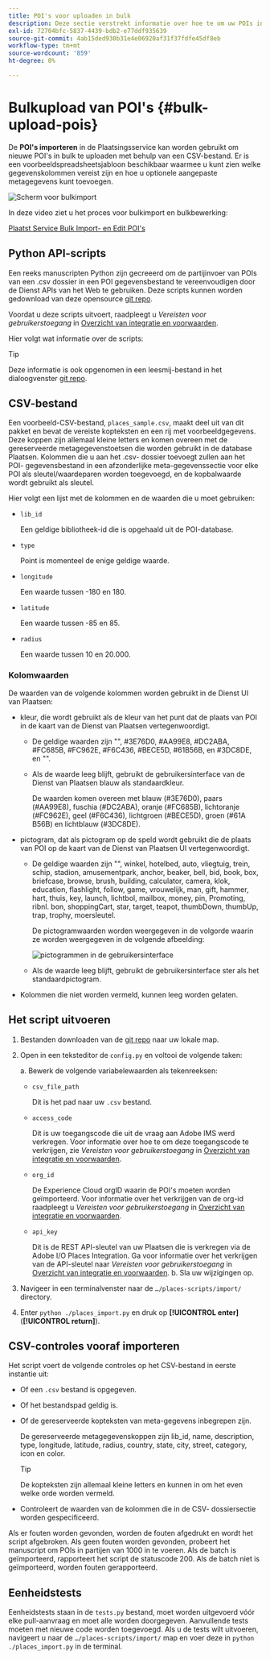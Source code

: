 ```yaml
---
title: POI's voor uploaden in bulk
description: Deze sectie verstrekt informatie over hoe te om uw POIs in bulk te uploaden.
exl-id: 72704bfc-5837-4439-bdb2-e77ddf935639
source-git-commit: 4ab15ded930b31e4e06920af31f37fdfe45df8eb
workflow-type: tm+mt
source-wordcount: '859'
ht-degree: 0%

---
```


# Bulkupload van POI&#39;s {#bulk-upload-pois}

De **POI&#39;s importeren** in de Plaatsingsservice kan worden gebruikt om nieuwe POI&#39;s in bulk te uploaden met behulp van een CSV-bestand. Er is een voorbeeldspreadsheetsjabloon beschikbaar waarmee u kunt zien welke gegevenskolommen vereist zijn en hoe u optionele aangepaste metagegevens kunt toevoegen.

![Scherm voor bulkimport](/help/assets/Bulk-import.png)

In deze video ziet u het proces voor bulkimport en bulkbewerking:

<!--I changed this embed to a link to pass validation. We should not link to youtube videos, so please upload this to MCP-->

[Plaatst Service Bulk Import- en Edit POI&#39;s](https://www.youtube.com/watch?v=75qVtirsXhg)

## Python API-scripts

Een reeks manuscripten Python zijn gecreeerd om de partijinvoer van POIs van een .csv dossier in een POI gegevensbestand te vereenvoudigen door de Dienst APIs van het Web te gebruiken. Deze scripts kunnen worden gedownload van deze opensource [git repo](https://github.com/adobe/places-scripts).

Voordat u deze scripts uitvoert, raadpleegt u *Vereisten voor gebruikerstoegang* in [Overzicht van integratie en voorwaarden](/help/web-service-api/adobe-i-o-integration.md).

Hier volgt wat informatie over de scripts:

>[!TIP]
>
>Deze informatie is ook opgenomen in een leesmij-bestand in het dialoogvenster [git repo](https://github.com/adobe/places-scripts).

## CSV-bestand

Een voorbeeld-CSV-bestand, `places_sample.csv`, maakt deel uit van dit pakket en bevat de vereiste kopteksten en een rij met voorbeeldgegevens. Deze koppen zijn allemaal kleine letters en komen overeen met de gereserveerde metagegevenstoetsen die worden gebruikt in de database Plaatsen. Kolommen die u aan het .csv- dossier toevoegt zullen aan het POI- gegevensbestand in een afzonderlijke meta-gegevenssectie voor elke POI als sleutel/waardeparen worden toegevoegd, en de kopbalwaarde wordt gebruikt als sleutel.

Hier volgt een lijst met de kolommen en de waarden die u moet gebruiken:

* `lib_id`

   Een geldige bibliotheek-id die is opgehaald uit de POI-database.

* `type`

   Point is momenteel de enige geldige waarde.

* `longitude`

   Een waarde tussen -180 en 180.

* `latitude`

   Een waarde tussen -85 en 85.

* `radius`

   Een waarde tussen 10 en 20.000.

### Kolomwaarden

De waarden van de volgende kolommen worden gebruikt in de Dienst UI van Plaatsen:

* kleur, die wordt gebruikt als de kleur van het punt dat de plaats van POI in de kaart van de Dienst van Plaatsen vertegenwoordigt.
   * De geldige waarden zijn &quot;&quot;, #3E76D0, #AA99E8, #DC2ABA, #FC685B, #FC962E, #F6C436, #BECE5D, #61B56B, en #3DC8DE, en &quot;&quot;.
   * Als de waarde leeg blijft, gebruikt de gebruikersinterface van de Dienst van Plaatsen blauw als standaardkleur.

      De waarden komen overeen met blauw (#3E76D0), paars (#AA99E8), fuschia (#DC2ABA), oranje (#FC685B), lichtoranje (#FC962E), geel (#F6C436), lichtgroen (#BECE5D), groen (#61A B56B) en lichtblauw (#3DC8DE).

* pictogram, dat als pictogram op de speld wordt gebruikt die de plaats van POI op de kaart van de Dienst van Plaatsen UI vertegenwoordigt.

   * De geldige waarden zijn &quot;&quot;, winkel, hotelbed, auto, vliegtuig, trein, schip, stadion, amusementpark, anchor, beaker, bell, bid, book, box, briefcase, browse, brush, building, calculator, camera, klok, education, flashlight, follow, game, vrouwelijk, man, gift, hammer, hart, thuis, key, launch, lichtbol, mailbox, money, pin, Promoting, ribnl. bon, shoppingCart, star, target, teapot, thumbDown, thumbUp, trap, trophy, moersleutel.

      De pictogramwaarden worden weergegeven in de volgorde waarin ze worden weergegeven in de volgende afbeelding:

      ![pictogrammen in de gebruikersinterface](/help/assets/UI_icons.png)

   * Als de waarde leeg blijft, gebruikt de gebruikersinterface ster als het standaardpictogram.

* Kolommen die niet worden vermeld, kunnen leeg worden gelaten.

## Het script uitvoeren

1. Bestanden downloaden van de [git repo](https://github.com/adobe/places-scripts) naar uw lokale map.
1. Open in een teksteditor de `config.py` en voltooi de volgende taken:

   a. Bewerk de volgende variabelewaarden als tekenreeksen:

   * `csv_file_path`

      Dit is het pad naar uw `.csv`  bestand.

   * `access_code`

      Dit is uw toegangscode die uit de vraag aan Adobe IMS werd verkregen. Voor informatie over hoe te om deze toegangscode te verkrijgen, zie *Vereisten voor gebruikerstoegang* in [Overzicht van integratie en voorwaarden](/help/web-service-api/adobe-i-o-integration.md).

   * `org_id`

      De Experience Cloud orgID waarin de POI&#39;s moeten worden geïmporteerd. Voor informatie over het verkrijgen van de org-id raadpleegt u *Vereisten voor gebruikerstoegang* in [Overzicht van integratie en voorwaarden](/help/web-service-api/adobe-i-o-integration.md).

   * `api_key`

      Dit is de REST API-sleutel van uw Plaatsen die is verkregen via de Adobe I/O Places Integration. Ga voor informatie over het verkrijgen van de API-sleutel naar *Vereisten voor gebruikerstoegang* in [Overzicht van integratie en voorwaarden](/help/web-service-api/adobe-i-o-integration.md).
   b. Sla uw wijzigingen op.

1. Navigeer in een terminalvenster naar de `…/places-scripts/import/` directory.
1. Enter `python ./places_import.py` en druk op **[!UICONTROL enter]** (**[!UICONTROL return]**).


## CSV-controles vooraf importeren

Het script voert de volgende controles op het CSV-bestand in eerste instantie uit:

* Of een `.csv` bestand is opgegeven.
* Of het bestandspad geldig is.
* Of de gereserveerde kopteksten van meta-gegevens inbegrepen zijn.

   De gereserveerde metagegevenskoppen zijn lib_id, name, description, type, longitude, latitude, radius, country, state, city, street, category, icon en color.

   >[!TIP]
   >
   >De kopteksten zijn allemaal kleine letters en kunnen in om het even welke orde worden vermeld.

* Controleert de waarden van de kolommen die in de CSV- dossiersectie worden gespecificeerd.

Als er fouten worden gevonden, worden de fouten afgedrukt en wordt het script afgebroken. Als geen fouten worden gevonden, probeert het manuscript om POIs in partijen van 1000 in te voeren. Als de batch is geïmporteerd, rapporteert het script de statuscode 200. Als de batch niet is geïmporteerd, worden fouten gerapporteerd.

## Eenheidstests

Eenheidstests staan in de `tests.py` bestand, moet worden uitgevoerd vóór elke pull-aanvraag en moet alle worden doorgegeven. Aanvullende tests moeten met nieuwe code worden toegevoegd. Als u de tests wilt uitvoeren, navigeert u naar de `…/places-scripts/import/` map en voer deze in `python ./places_import.py` in de terminal.
